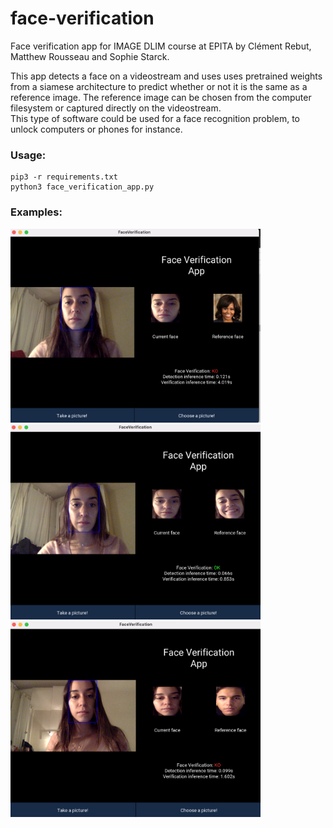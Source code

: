 # face-verification
Face verification app for IMAGE DLIM course at EPITA by Clément Rebut, Matthew Rousseau and Sophie Starck.

This app detects a face on a videostream and uses uses pretrained weights from a siamese architecture to predict whether or not it is the same as a reference image. The reference image can be chosen from the computer filesystem or captured directly on the videostream.  
This type of software could be used for a face recognition problem, to unlock computers or phones for instance.

### Usage:
```
pip3 -r requirements.txt
python3 face_verification_app.py
```
### Examples:

<!-- ![Example 1](./data/examples/example1.png) -->

<img src="data/examples/example1.png" width="400">
<img src="data/examples/example2.png" width="400">
<img src="data/examples/example3.png" width="400">

